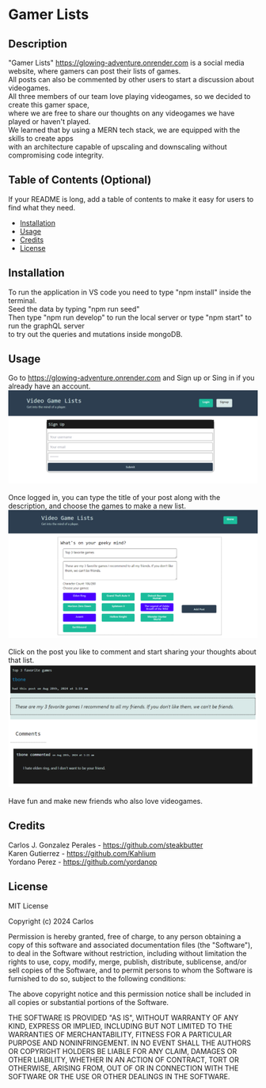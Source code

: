# Gamer Lists

## Description

"Gamer Lists" https://glowing-adventure.onrender.com is a social media website, where gamers can post their lists of games. <br>
All posts can also be commented by other users to start a discussion about videogames. <br>
All three members of our team love playing videogames, so we decided to create this gamer space, <br>
where we are free to share our thoughts on any videogames we have played or haven't played. <br>
We learned that by using a MERN tech stack, we are equipped with the skills to create apps <br>
with an architecture capable of upscaling and downscaling without compromising code integrity.
## Table of Contents (Optional)

If your README is long, add a table of contents to make it easy for users to find what they need.

- [Installation](#installation)
- [Usage](#usage)
- [Credits](#credits)
- [License](#license)

## Installation

To run the application in VS code you need to type "npm install" inside the terminal. <br>
Seed the data by typing "npm run seed" <br>
Then type "npm run develop" to run the local server or type "npm start" to run the graphQL server <br>
to try out the queries and mutations inside mongoDB.

## Usage

Go to https://glowing-adventure.onrender.com and Sign up or Sing in if you already have an account. <br>
![alt text](<images/signup form.png>) <br><br>
Once logged in, you can type the title of your post along with the description, and choose the games to make a new list.<br>
![alt text](<images/post form.png>) <br><br>
Click on the post you like to comment and start sharing your thoughts about that list. <br>
![alt text](<images/comments user.png>) <br><br>
Have fun and make new friends who also love videogames. 

## Credits

Carlos J. Gonzalez Perales - https://github.com/steakbutter <br>
Karen Gutierrez - https://github.com/Kahlium <br>
Yordano Perez - https://github.com/yordanop <br>
## License

MIT License

Copyright (c) 2024 Carlos

Permission is hereby granted, free of charge, to any person obtaining a copy
of this software and associated documentation files (the "Software"), to deal
in the Software without restriction, including without limitation the rights
to use, copy, modify, merge, publish, distribute, sublicense, and/or sell
copies of the Software, and to permit persons to whom the Software is
furnished to do so, subject to the following conditions:

The above copyright notice and this permission notice shall be included in all
copies or substantial portions of the Software.

THE SOFTWARE IS PROVIDED "AS IS", WITHOUT WARRANTY OF ANY KIND, EXPRESS OR
IMPLIED, INCLUDING BUT NOT LIMITED TO THE WARRANTIES OF MERCHANTABILITY,
FITNESS FOR A PARTICULAR PURPOSE AND NONINFRINGEMENT. IN NO EVENT SHALL THE
AUTHORS OR COPYRIGHT HOLDERS BE LIABLE FOR ANY CLAIM, DAMAGES OR OTHER
LIABILITY, WHETHER IN AN ACTION OF CONTRACT, TORT OR OTHERWISE, ARISING FROM,
OUT OF OR IN CONNECTION WITH THE SOFTWARE OR THE USE OR OTHER DEALINGS IN THE
SOFTWARE.
